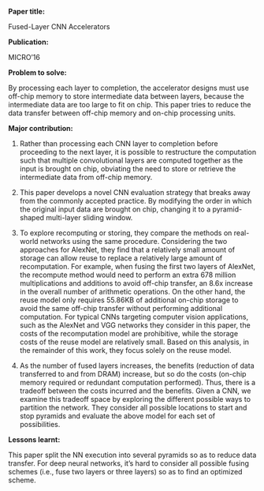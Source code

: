 **Paper title:**

Fused-Layer CNN Accelerators

**Publication:**

MICRO’16

**Problem to solve:**

By processing each layer to completion, the accelerator designs must use
off-chip memory to store intermediate data between layers, because the
intermediate data are too large to fit on chip. This paper tries to reduce the
data transfer between off-chip memory and on-chip processing units.

**Major contribution:**

1.  Rather than processing each CNN layer to completion before proceeding to the
    next layer, it is possible to restructure the computation such that multiple
    convolutional layers are computed together as the input is brought on chip,
    obviating the need to store or retrieve the intermediate data from off-chip
    memory.

2.  This paper develops a novel CNN evaluation strategy that breaks away from
    the commonly accepted practice. By modifying the order in which the original
    input data are brought on chip, changing it to a pyramid-shaped multi-layer
    sliding window.

3.  To explore recomputing or storing, they compare the methods on real-world
    networks using the same procedure. Considering the two approaches for
    AlexNet, they find that a relatively small amount of storage can allow reuse
    to replace a relatively large amount of recomputation. For example, when
    fusing the first two layers of AlexNet, the recompute method would need to
    perform an extra 678 million multiplications and additions to avoid off-chip
    transfer, an 8.6x increase in the overall number of arithmetic operations.
    On the other hand, the reuse model only requires 55.86KB of additional
    on-chip storage to avoid the same off-chip transfer without performing
    additional computation. For typical CNNs targeting computer vision
    applications, such as the AlexNet and VGG networks they consider in this
    paper, the costs of the recomputation model are prohibitive, while the
    storage costs of the reuse model are relatively small. Based on this
    analysis, in the remainder of this work, they focus solely on the reuse
    model.

4.  As the number of fused layers increases, the benefits (reduction of data
    transferred to and from DRAM) increase, but so do the costs (on-chip memory
    required or redundant computation performed). Thus, there is a tradeoff
    between the costs incurred and the benefits. Given a CNN, we examine this
    tradeoff space by exploring the different possible ways to partition the
    network. They consider all possible locations to start and stop pyramids and
    evaluate the above model for each set of possibilities.

**Lessons learnt:**

This paper split the NN execution into several pyramids so as to reduce data
transfer. For deep neural networks, it’s hard to consider all possible fusing
schemes (i.e., fuse two layers or three layers) so as to find an optimized
scheme.
